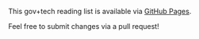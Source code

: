 This gov+tech reading list is available via [GitHub Pages](https://karpet.github.io/gov-tech-reading-list/).

Feel free to submit changes via a pull request!
